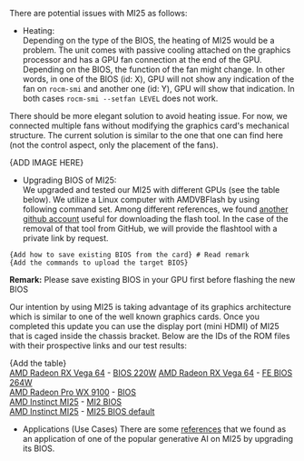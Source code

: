 
There are potential issues with MI25 as follows:  

- Heating:  
Depending on the type of the BIOS, the heating of MI25 would be a problem. The unit comes with passive cooling attached on the graphics processor and has a GPU fan 
connection at the end of the GPU. Depending on the BIOS, the function of the fan might change. In other words, in one of the BIOS (id: X), GPU will not show any indication
of the fan on `rocm-smi` and another one (id: Y), GPU will show that indication. In both cases `rocm-smi --setfan LEVEL` does not work.

There should be more elegant solution to avoid heating issue. For now, we connected multiple fans without modifying the graphics card's mechanical structure.
The current solution is similar to the one that one can find here (not the control aspect, only the placement of the fans). 

{ADD IMAGE HERE}

- Upgrading BIOS of MI25:  
We upgraded and tested our MI25 with different GPUs (see the table below). We utilize a Linux computer with AMDVBFlash by using following command set. Among different references, we found [another github account](https://github.com/stylesuxx/amdvbflash) useful for downloading the flash tool. In the case of the removal of that tool from GitHub, we will provide the flashtool with a private link by request.

```
{Add how to save existing BIOS from the card} # Read remark 
{Add the commands to upload the target BIOS} 
```
__Remark:__ Please save existing BIOS in your GPU first before flashing the new BIOS

Our intention by using MI25 is taking advantage of its graphics architecture which is similar to one of the well known graphics cards. Once you completed this
update you can use the display port (mini HDMI) of MI25 that is caged inside the chassis bracket. Below are the IDs of the ROM files with their prospective links 
and our test results:

{Add the table}  
[AMD Radeon RX Vega 64](https://www.techpowerup.com/gpu-specs/radeon-rx-vega-64.c2871) - [BIOS 220W](https://www.techpowerup.com/vgabios/197023/amd-rxvegafe-16384-170628](https://www.techpowerup.com/vgabios/196039/amd-rxvega64-16384-170616-1))  
[AMD Radeon RX Vega 64](https://www.techpowerup.com/gpu-specs/radeon-rx-vega-64.c2871) - [FE BIOS 264W](https://www.techpowerup.com/vgabios/197023/amd-rxvegafe-16384-170628)  
[AMD Radeon Pro WX 9100](https://www.techpowerup.com/gpu-specs/radeon-pro-wx-9100.c2989) - [BIOS](https://www.techpowerup.com/vgabios/218718/218718)  
[AMD Instinct MI25](https://www.techpowerup.com/gpu-specs/radeon-instinct-mi25.c2983) - [MI2 BIOS](https://www.techpowerup.com/vgabios/245174/245174)  
[AMD Instinct MI25](https://www.techpowerup.com/gpu-specs/radeon-instinct-mi25.c2983) - [MI25 BIOS default]()  

- Applications (Use Cases)
There are some [references](https://forum.level1techs.com/t/mi25-stable-diffusions-100-hidden-beast/194172/19) that we found as an application of one of the popular
generative AI on MI25 by upgrading its BIOS.
